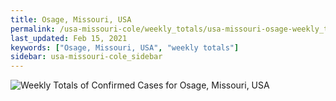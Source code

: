 ```yaml
---
title: Osage, Missouri, USA
permalink: /usa-missouri-cole/weekly_totals/usa-missouri-osage-weekly_totals.html
last_updated: Feb 15, 2021
keywords: ["Osage, Missouri, USA", "weekly totals"]
sidebar: usa-missouri-cole_sidebar
---
```


![Weekly Totals of Confirmed Cases for Osage, Missouri, USA](/covid_tracker/images/graphs/usa-missouri-osage-weekly_totals_graph.png)
